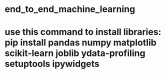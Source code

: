 # end_to_end_machine_learning

# use this command to install libraries:  pip install pandas numpy matplotlib scikit-learn joblib ydata-profiling setuptools ipywidgets
